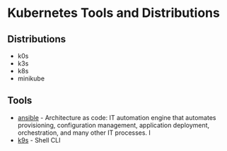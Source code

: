 # Kubernetes Tools and Distributions

## Distributions
- k0s
- k3s
- k8s
- minikube

## Tools
- [ansible](https://www.ansible.com/) - Architecture as code:  IT automation engine that automates provisioning, configuration management, application deployment, orchestration, and many other IT processes. I
- [k9s](https://k9scli.io/) - Shell CLI
